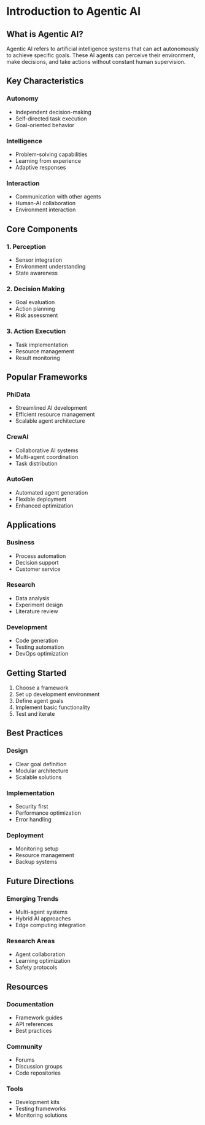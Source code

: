 # Introduction to Agentic AI

## What is Agentic AI?

Agentic AI refers to artificial intelligence systems that can act autonomously to achieve specific goals. These AI agents can perceive their environment, make decisions, and take actions without constant human supervision.

## Key Characteristics

### Autonomy
- Independent decision-making
- Self-directed task execution
- Goal-oriented behavior

### Intelligence
- Problem-solving capabilities
- Learning from experience
- Adaptive responses

### Interaction
- Communication with other agents
- Human-AI collaboration
- Environment interaction

## Core Components

### 1. Perception
- Sensor integration
- Environment understanding
- State awareness

### 2. Decision Making
- Goal evaluation
- Action planning
- Risk assessment

### 3. Action Execution
- Task implementation
- Resource management
- Result monitoring

## Popular Frameworks

### PhiData
- Streamlined AI development
- Efficient resource management
- Scalable agent architecture

### CrewAI
- Collaborative AI systems
- Multi-agent coordination
- Task distribution

### AutoGen
- Automated agent generation
- Flexible deployment
- Enhanced optimization

## Applications

### Business
- Process automation
- Decision support
- Customer service

### Research
- Data analysis
- Experiment design
- Literature review

### Development
- Code generation
- Testing automation
- DevOps optimization

## Getting Started

1. Choose a framework
2. Set up development environment
3. Define agent goals
4. Implement basic functionality
5. Test and iterate

## Best Practices

### Design
- Clear goal definition
- Modular architecture
- Scalable solutions

### Implementation
- Security first
- Performance optimization
- Error handling

### Deployment
- Monitoring setup
- Resource management
- Backup systems

## Future Directions

### Emerging Trends
- Multi-agent systems
- Hybrid AI approaches
- Edge computing integration

### Research Areas
- Agent collaboration
- Learning optimization
- Safety protocols

## Resources

### Documentation
- Framework guides
- API references
- Best practices

### Community
- Forums
- Discussion groups
- Code repositories

### Tools
- Development kits
- Testing frameworks
- Monitoring solutions